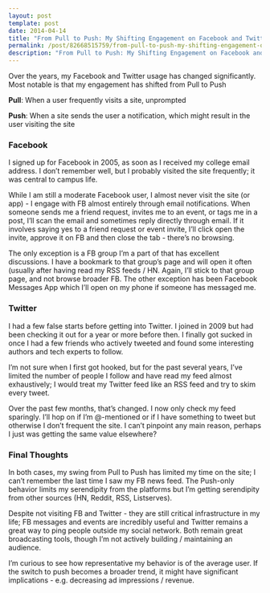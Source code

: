 ```yaml
---
layout: post
template: post
date: 2014-04-14
title: "From Pull to Push: My Shifting Engagement on Facebook and Twitter"
permalink: /post/82668515759/from-pull-to-push-my-shifting-engagement-on
description: "From Pull to Push: My Shifting Engagement on Facebook and Twitter"
---
```

Over the years, my Facebook and Twitter usage has changed significantly. Most notable is that my engagement has shifted from Pull to Push

**Pull**: When a user frequently visits a site, unprompted

**Push**: When a site sends the user a notification, which might result in the user visiting the site

### Facebook
I signed up for Facebook in 2005, as soon as I received my college email address. I don’t remember well, but I probably visited the site frequently; it was central to campus life.

While I am still a moderate Facebook user, I almost never visit the site (or app) - I engage with FB almost entirely through email notifications. When someone sends me a friend request, invites me to an event, or tags me in a post, I’ll scan the email and sometimes reply directly through email. If it involves saying yes to a friend request or event invite, I’ll click open the invite, approve it on FB and then close the tab - there’s no browsing.

The only exception is a FB group I’m a part of that has excellent discussions. I have a bookmark to that group’s page and will open it often (usually after having read my RSS feeds / HN. Again, I’ll stick to that group page, and not browse broader FB. The other exception has been Facebook Messages App which I’ll open on my phone if someone has messaged me.

### Twitter
I had a few false starts before getting into Twitter. I joined in 2009 but had been checking it out for a year or more before then. I finally got sucked in once I had a few friends who actively tweeted and found some interesting authors and tech experts to follow.

I’m not sure when I first got hooked, but for the past several years, I’ve limited the number of people I follow and have read my feed almost exhaustively; I would treat my Twitter feed like an RSS feed and try to skim every tweet.

Over the past few months, that’s changed. I now only check my feed sparingly. I’ll hop on if I’m @-mentioned or if I have something to tweet but otherwise I don’t frequent the site. I can’t pinpoint any main reason, perhaps I just was getting the same value elsewhere?

### Final Thoughts

In both cases, my swing from Pull to Push has limited my time on the site; I can’t remember the last time I saw my FB news feed. The Push-only behavior limits my serendipity from the platforms but I’m getting serendipity from other sources (HN, Reddit, RSS, Listserves).

Despite not visiting FB and Twitter - they are still critical infrastructure in my life; FB messages and events are incredibly useful and Twitter remains a great way to ping people outside my social network. Both remain great broadcasting tools, though I’m not actively building / maintaining an audience.

I’m curious to see how representative my behavior is of the average user. If the switch to push becomes a broader trend, it might have significant implications - e.g. decreasing ad impressions / revenue.